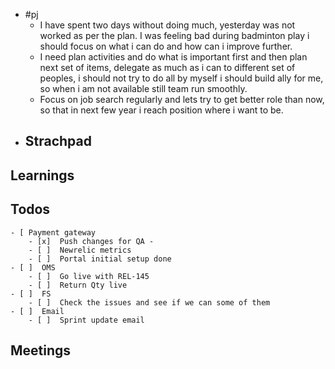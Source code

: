 - #pj
	- I have spent two days without doing much, yesterday was not worked as per the plan. I was feeling bad during badminton play i should focus on what i can do and how can i improve further.
	- I need plan activities and do what is important first and then plan next set of items, delegate as much as i can to different set of peoples, i should not try to do all by myself i should build ally for me, so when i am not available still team run smoothly.
	- Focus on job search regularly and lets try to get better role than now, so that in next few year i reach position where i want to be.
- ## Strachpad
## Learnings
## Todos
	- [ Payment gateway
		- [x]  Push changes for QA -
		- [ ]  Newrelic metrics
		- [ ]  Portal initial setup done
	- [ ]  OMS
		- [ ]  Go live with REL-145
		- [ ]  Return Qty live
	- [ ]  FS
		- [ ]  Check the issues and see if we can some of them
	- [ ]  Email
		- [ ]  Sprint update email
## Meetings